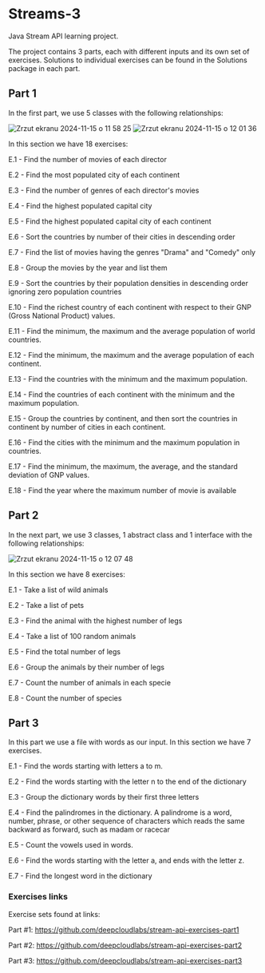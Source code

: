 # Streams-3
Java Stream API learning project.

The project contains 3 parts, each with different inputs and its own set of exercises. Solutions to individual exercises can be found in the Solutions package in each part.

## Part 1

In the first part, we use 5 classes with the following relationships:

![Zrzut ekranu 2024-11-15 o 11 58 25](https://github.com/user-attachments/assets/66c0963f-eeb2-402d-ae90-12625bf98188)
![Zrzut ekranu 2024-11-15 o 12 01 36](https://github.com/user-attachments/assets/0d93029d-0377-4089-b778-88396577a2f5)

In this section we have 18 exercises:

E.1 - Find the number of movies of each director

E.2 - Find the most populated city of each continent

E.3 - Find the number of genres of each director's movies

E.4 - Find the highest populated capital city

E.5 - Find the highest populated capital city of each continent

E.6 - Sort the countries by number of their cities in descending order

E.7 - Find the list of movies having the genres "Drama" and "Comedy" only

E.8 - Group the movies by the year and list them

E.9 - Sort the countries by their population densities in descending order ignoring zero population countries

E.10 - Find the richest country of each continent with respect to their GNP (Gross National Product) values.

E.11 - Find the minimum, the maximum and the average population of world countries.

E.12 - Find the minimum, the maximum and the average population of each continent.

E.13 - Find the countries with the minimum and the maximum population.

E.14 - Find the countries of each continent with the minimum and the maximum population.

E.15 - Group the countries by continent, and then sort the countries in continent by number of cities in each continent.

E.16 - Find the cities with the minimum and the maximum population in countries.

E.17 - Find the minimum, the maximum, the average, and the standard deviation of GNP values.

E.18 - Find the year where the maximum number of movie is available


## Part 2

In the next part, we use 3 classes, 1 abstract class and 1 interface with the following relationships:

![Zrzut ekranu 2024-11-15 o 12 07 48](https://github.com/user-attachments/assets/e692b690-5eff-4231-8844-11ae23c14838)

In this section we have 8 exercises:

E.1 - Take a list of wild animals

E.2 - Take a list of pets

E.3 - Find the animal with the highest number of legs

E.4 - Take a list of 100 random animals

E.5 - Find the total number of legs

E.6 - Group the animals by their number of legs

E.7 - Count the number of animals in each specie

E.8 - Count the number of species


## Part 3

In this part we use a file with words as our input. In this section we have 7 exercises.

E.1 - Find the words starting with letters a to m.

E.2 - Find the words starting with the letter n to the end of the dictionary

E.3 - Group the dictionary words by their first three letters

E.4 - Find the palindromes in the dictionary. A palindrome is a word, number, phrase, or other sequence of characters which reads the same backward as forward, such as madam or racecar

E.5 - Count the vowels used in words.

E.6 - Find the words starting with the letter a, and ends with the letter z.

E.7 - Find the longest word in the dictionary

### Exercises links
Exercise sets found at links:

Part #1: https://github.com/deepcloudlabs/stream-api-exercises-part1

Part #2: https://github.com/deepcloudlabs/stream-api-exercises-part2

Part #3: https://github.com/deepcloudlabs/stream-api-exercises-part3
